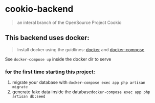 # cookio-backend

> an interal branch of the OpenSource Project Cookio

## This backend uses docker:
> Install docker using the guidlines: [docker](https://docs.docker.com/get-docker/) and [docker-compose](https://docs.docker.com/compose/install/)
>

Sse `docker-compose up` inside the docker dir to  serve
### for the first time starting this project:
1. migrate your database with `docker-compose exec app php artisan migrate`
2. generate fake data inside the database`docker-compose exec app php artisan db:seed`
